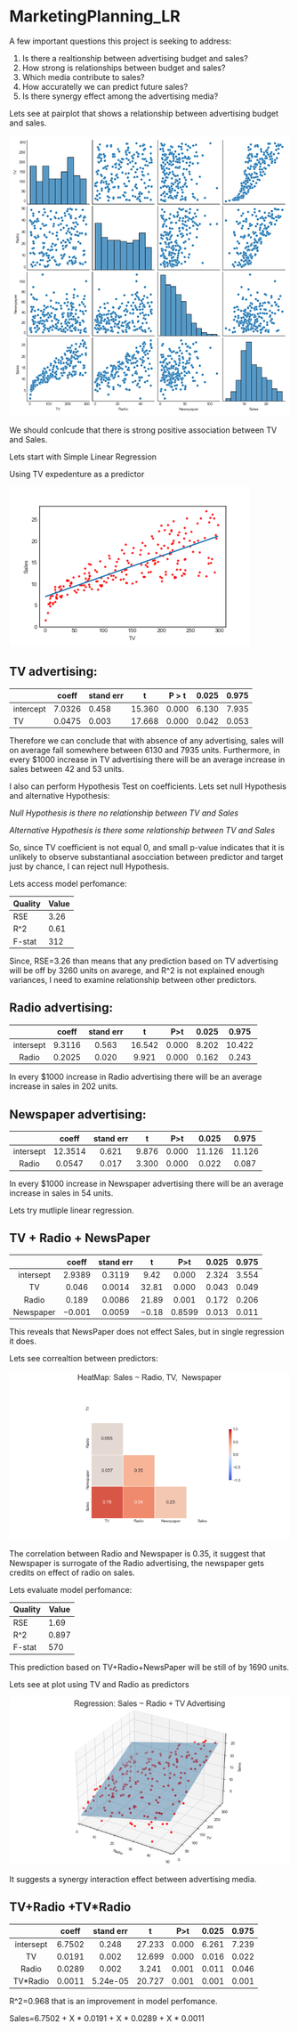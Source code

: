 # MarketingPlanning_LR

A few important questions this project is seeking to address:

1. Is there a realtionship between advertising budget and sales?
2. How strong is relationships between budget and sales?
3. Which media contribute to sales?
4. How accuratelly we can predict future sales?
5. Is there synergy effect among the advertising media?
   
Lets see at pairplot that shows a relationship between advertising budget and sales.

![](https://github.com/evgenygrobov/MarketingPlaninig_LR/blob/main/pics/pairplot.png)

We should conlcude that there is strong positive association between TV and Sales. 

Lets start with Simple Linear Regression

Using TV expedenture as a predictor

![](https://github.com/evgenygrobov/MarketingPlaninig_LR/blob/main/pics/TV_regr_Sales.png)

## TV advertising:

|           | coeff  | stand err |    t   | P > t | 0.025 | 0.975 |
|-----------|--------|-----------|:------:|-------|-------|-------|
| intercept | 7.0326 | 0.458     | 15.360 | 0.000 | 6.130 | 7.935 |
| TV        | 0.0475 | 0.003     | 17.668 | 0.000 | 0.042 | 0.053 |

Therefore we can conclude that with absence of any advertising, sales will on average fall somewhere between 6130 and 7935 units. Furthermore, in every $1000 increase in TV advertising there will be an average increase in sales between 42 and 53 units.

I also can perform Hypothesis Test on coefficients. Lets set null Hypothesis and alternative Hypothesis:

*Null Hypothesis is there no relationship between TV and Sales*

*Alternative Hypothesis is there some relationship between TV and Sales*


So, since TV coefficient is not equal 0, and small p-value indicates that it is unlikely to observe substantianal asocciation between predictor and target just by chance, I can reject null Hypothesis.

Lets access model perfomance:

| Quality | Value |
|---------|-------|
| RSE     | 3.26  |
| R^2     | 0.61  |
| F-stat  | 312   |

Since, RSE=3.26 than means that any prediction based on TV advertising will be off by 3260 units on avarege, and R^2 is not explained enough variances, I need to examine relationship between other predictors.

## Radio advertising:

|           |  coeff | stand err |    t   |  P>t  | 0.025 |  0.975 |
|:---------:|:------:|:---------:|:------:|:-----:|:-----:|:------:|
| intersept | 9.3116 |   0.563   | 16.542 | 0.000 | 8.202 | 10.422 |
|   Radio   | 0.2025 |   0.020   |  9.921 | 0.000 | 0.162 |  0.243 |

In every $1000 increase in Radio advertising there will be an average increase in sales in 202 units.

## Newspaper advertising:

|           |  coeff  | stand err |   t   |  P>t  |  0.025 |  0.975 |
|:---------:|:-------:|:---------:|:-----:|:-----:|:------:|:------:|
| intersept | 12.3514 |   0.621   | 9.876 | 0.000 | 11.126 | 11.126 |
|   Radio   |  0.0547 |   0.017   | 3.300 | 0.000 |  0.022 |  0.087 |

In every $1000 increase in Newspaper advertising there will be an average increase in sales in 54 units.

Lets try mutliple linear regression.


## TV + Radio + NewsPaper

|           |  coeff | stand err |   t   |   P>t  | 0.025 | 0.975 |
|:---------:|:------:|:---------:|:-----:|:------:|:-----:|:-----:|
| intersept | 2.9389 |   0.3119  |  9.42 |  0.000 | 2.324 | 3.554 |
|     TV    |  0.046 |   0.0014  | 32.81 |  0.000 | 0.043 | 0.049 |
|   Radio   |  0.189 |   0.0086  | 21.89 |  0.001 | 0.172 | 0.206 |
| Newspaper | −0.001 |   0.0059  | −0.18 | 0.8599 | 0.013 | 0.011 |

This reveals that NewsPaper does not effect Sales, but in single regression it does.

Lets see correaltion between predictors:

![](https://github.com/evgenygrobov/MarketingPlaninig_LR/blob/main/pics/Heatmap.png)


The correlation between Radio and Newspaper is 0.35, it suggest that Newspaper is surrogate of the Radio advertising, the newspaper gets credits on effect of radio on sales.

Lets evaluate model perfomance:

| Quality | Value |
|---------|-------|
| RSE     | 1.69  |
| R^2     | 0.897 |
| F-stat  | 570   |

This prediction based on TV+Radio+NewsPaper will be still of by 1690 units.

Lets see at plot using TV and Radio as predictors

![](https://github.com/evgenygrobov/MarketingPlaninig_LR/blob/main/pics/Regr_Sales%7ERadio%2BTV.png)

It suggests a synergy interaction effect between advertising media.

## TV+Radio +TV*Radio

|           |  coeff | stand err |    t   |  P>t  | 0.025 | 0.975 |
|:---------:|:------:|:---------:|:------:|:-----:|:-----:|:-----:|
| intersept | 6.7502 |   0.248   | 27.233 | 0.000 | 6.261 | 7.239 |
|     TV    | 0.0191 |   0.002   | 12.699 | 0.000 | 0.016 | 0.022 |
|   Radio   | 0.0289 |   0.002   |  3.241 | 0.001 | 0.011 | 0.046 |
|  TV*Radio | 0.0011 |  5.24e-05 | 20.727 | 0.001 | 0.001 | 0.001 |

R^2=0.968 that is an improvement in model perfomance. 

Sales=6.7502 + X * 0.0191 + X * 0.0289 + X * 0.0011
